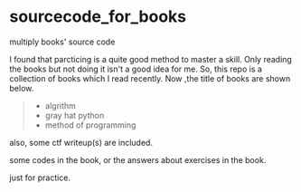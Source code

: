 # sourcecode_for_books
multiply books' source code

I found that parcticing is a quite good method to master a skill. Only reading the books but not doing it isn't a 
good idea for me. So, this repo is a collection of books which I read recently.
Now ,the title of books are shown below.

> * algrithm  
> * gray hat python  
> * method of programming  


also, some ctf writeup(s) are included.


some codes in the book, or the answers about exercises in the book.

just for practice.

